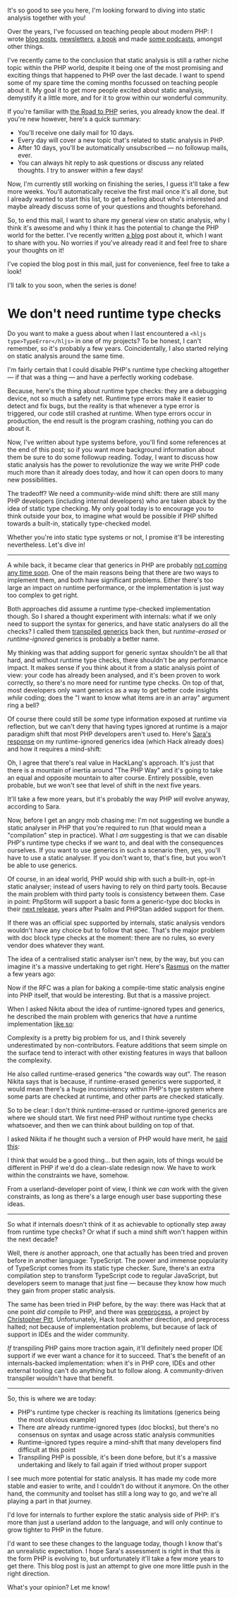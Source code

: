 It's so good to see you here, I'm looking forward to diving into static analysis together with you!

Over the years, I've focussed on teaching people about modern PHP: I wrote [blog posts](https://stitcher.io/), [newsletters](https://stitcher.io/mail), [a book](https://front-line-php.com/) and made [some podcasts](https://podcasts.apple.com/be/podcast/rant-with-brent/id1462956030), amongst other things. 

I've recently came to the conclusion that static analysis is still a rather niche topic within the PHP world, despite it being one of the most promising and exciting things that happened to PHP over the last decade. I want to spend some of my spare time the coming months focussed on teaching people about it. My goal it to get more people excited about static analysis, demystify it a little more, and for it to grow within our wonderful community.  

If you're familiar with [the Road to PHP](https://road-to-php.com/) series, you already know the deal. If you're new however, here's a quick summary:

- You'll receive one daily mail for 10 days.
- Every day will cover a new topic that's related to static analysis in PHP.
- After 10 days, you'll be automatically unsubscribed — no followup mails, ever.
- You can always hit reply to ask questions or discuss any related thoughts. I try to answer within a few days!

Now, I'm currently still working on finishing the series, I guess it'll take a few more weeks. You'll automatically receive the first mail once it's all done, but I already wanted to start this list, to get a feeling about who's interested and maybe already discuss some of your questions and thoughts beforehand.

So, to end this mail, I want to share my general view on static analysis, why I think it's awesome and why I think it has the potential to change the PHP world for the better. I've recently written [a blog](https://stitcher.io/blog/we-dont-need-runtime-type-checks) post about it, which I want to share with you. No worries if you've already read it and feel free to share your thoughts on it!

I've copied the blog post in this mail, just for convenience, feel free to take a look!

I'll talk to you soon, when the series is done!

# We don't need runtime type checks

Do you want to make a guess about when I last encountered a `<hljs type>TypeError</hljs>` in one of my projects? To be honest, I can't remember, so it's probably a few years. Coincidentally, I also started relying on static analysis around the same time.

I'm fairly certain that I could disable PHP's runtime type checking altogether — if that was a thing — and have a perfectly working codebase.

Because, here's the thing about runtime type checks: they are a debugging device, not so much a safety net. Runtime type errors make it easier to detect and fix bugs, but the reality is that whenever a type error is triggered, our code still crashed at runtime. When type errors occur in production, the end result is the program crashing, nothing you can do about it.

Now, I've written about type systems before, you'll find some references at the end of this post; so if you want more background information about them be sure to do some followup reading. Today, I want to discuss how static analysis has the power to revolutionize the way we write PHP code much more than it already does today, and how it can open doors to many new possibilities.

The tradeoff? We need a community-wide mind shift: there are still many PHP developers (including internal developers) who are taken aback by the idea of static type checking. My only goal today is to encourage you to think outside your box, to imagine what would be possible if PHP shifted towards a built-in, statically type-checked model.

Whether you're into static type systems or not, I promise it'll be interesting nevertheless. Let's dive in!

---

A while back, it became clear that generics in PHP are probably [not coming any time soon](*https://github.com/PHPGenerics/php-generics-rfc/issues/45). One of the main reasons being that there are two ways to implement them, and both have significant problems. Either there's too large an impact on runtime performance, or the implementation is just way too complex to get right.

Both approaches did assume a runtime type-checked implementation though. So I shared a thought experiment with internals: what if we only need to support the syntax for generics, and have static analysers do all the checks? I called them [transpiled generics](/blog/the-case-for-transpiled-generics) back then, but _runtime-erased_ or _runtime-ignored_ generics is probably a better name.

My thinking was that adding support for generic syntax shouldn't be all that hard, and without runtime type checks, there shouldn't be any performance impact. It makes sense if you think about it from a static analysis point of view: your code has already been analysed, and it's been proven to work correctly, so there's no more need for runtime type checks. On top of that, most developers only want generics as a way to get better code insights _while_ coding; does the "I want to know what items are in an array" argument ring a bell?

Of course there could still be _some_ type information exposed at runtime via reflection, but we can't deny that having types ignored at runtime is a major paradigm shift that most PHP developers aren't used to. Here's [Sara's response](*https://www.reddit.com/r/PHP/comments/iuhtgd/ive_proposed_an_approach_to_generics_on_internals/g5pgkbn/) on my runtime-ignored generics idea (which Hack already does) and how it requires a mind-shift:

<div class="quote">

Oh, I agree that there's real value in HackLang's approach. It's just that there is a mountain of inertia around "The PHP Way" and it's going to take an equal and opposite mountain to alter course.
Entirely possible, even probable, but we won't see that level of shift in the next five years.
</div>

It'll take a few more years, but it's probably the way PHP _will_ evolve anyway, according to Sara.

Now, before I get an angry mob chasing me: I'm not suggesting we bundle a static analyser in PHP that you're required to run (that would mean a "compilation" step in practice). What I _am_ suggesting is that we can disable PHP's runtime type checks if we want to, and deal with the consequences ourselves. If you want to use generics in such a scenario then, yes, you'll have to use a static analyser. If you don't want to, that's fine, but you won't be able to use generics.

Of course, in an ideal world, PHP would ship with such a built-in, opt-in static analyser; instead of users having to rely on third party tools. Because the main problem with third party tools is consistency between them. Case in point: PhpStorm will support a basic form a generic-type doc blocks in their [next release](*https://blog.jetbrains.com/phpstorm/2021/07/phpstorm-2021-2-beta/), years after Psalm and PHPStan added support for them.

If there was an official spec supported by internals, static analysis vendors wouldn't have any choice but to follow that spec. That's the major problem with doc block type checks at the moment: there are no rules, so every vendor does whatever they want.

The idea of a centralised static analyser isn't new, by the way, but you can imagine it's a massive undertaking to get right. Here's [Rasmus](*https://externals.io/message/101477#101592) on the matter a few years ago:

<div class="quote">

Now if the RFC was a plan for baking a compile-time static analysis engine
into PHP itself, that would be interesting. But that is a massive project.
</div>

When I asked Nikita about the idea of runtime-ignored types and generics, he described the main problem with generics that _have_ a runtime implementation [like so](*https://www.reddit.com/r/PHP/comments/j65968/ama_with_the_phpstorm_team_from_jetbrains_on/g7zg9mt/):

<div class="quote">

Complexity is a pretty big problem for us, and I think severely underestimated by non-contributors. Feature additions that seem simple on the surface tend to interact with other existing features in ways that balloon the complexity.
</div>

He also called runtime-erased generics "the cowards way out". The reason Nikita says that is because, if runtime-erased generics were supported, it would mean there's a huge inconsistency within PHP's type system where some parts are checked at runtime, and other parts are checked statically.

So to be clear: I don't think runtime-erased or runtime-ignored generics are where we should start. We first need PHP without runtime type checks whatsoever, and then we can think about building on top of that.

I asked Nikita if he thought such a version of PHP would have merit, he [said this](*https://www.reddit.com/r/PHP/comments/j65968/ama_with_the_phpstorm_team_from_jetbrains_on/g83vvav/):

<div class="quote">

I think that would be a good thing... but then again, lots of things would be different in PHP if we'd do a clean-slate redesign now. We have to work within the constraints we have, somehow.
</div>

From a userland-developer point of view, I think we _can_ work with the given constraints, as long as there's a large enough user base supporting these ideas.

---

So what if internals doesn't think of it as achievable to optionally step away from runtime type checks? Or what if such a mind shift won't happen within the next decade?

Well, there _is_ another approach, one that actually has been tried and proven before in another language: TypeScript. The power and immense popularity of TypeScript comes from its static type checker. Sure, there's an extra compilation step to transform TypeScript code to regular JavaScript, but developers seem to manage that just fine — because they know how much they gain from proper static analysis.

The same has been tried in PHP before, by the way: there was Hack that at one point _did_ compile to PHP, and there was [preprocess](*https://preprocess.io/#/), a project by [Christopher Pitt](*https://twitter.com/assertchris). Unfortunately, Hack took another direction, and preprocess halted; not because of implementation problems, but because of lack of support in IDEs and the wider community.

_If_ transpiling PHP gains more traction again, it'll definitely need proper IDE support if we ever want a chance for it to succeed. That's the benefit of an internals-backed implementation: when it's in PHP core, IDEs and other external tooling can't do anything but to follow along. A community-driven transpiler wouldn't have that benefit.

---

So, this is where we are today:

- PHP's runtime type checker is reaching its limitations (generics being the most obvious example)
- There _are_ already runtime-ignored types (doc blocks), but there's no consensus on syntax and usage across static analysis communities
- Runtime-ignored types require a mind-shift that many developers find difficult at this point
- Transpiling PHP is possible, it's been done before, but it's a massive undertaking and likely to fail again if tried without proper support

I see much more potential for static analysis. It has made my code more stable and easier to write, and I couldn't do without it anymore. On the other hand, the community and toolset has still a long way to go, and we're all playing a part in that journey.

I'd love for internals to further explore the static analysis side of PHP: it's more than just a userland addon to the language, and will only continue to grow tighter to PHP in the future.

I'd want to see these changes to the language today, though I know that's an unrealistic expectation. I hope Sara's assessment is right in that this _is_ the form PHP is evolving to, but unfortunately it'll take a few more years to get there. This blog post is just an attempt to give one more little push in the right direction.

What's your opinion? Let me know!
